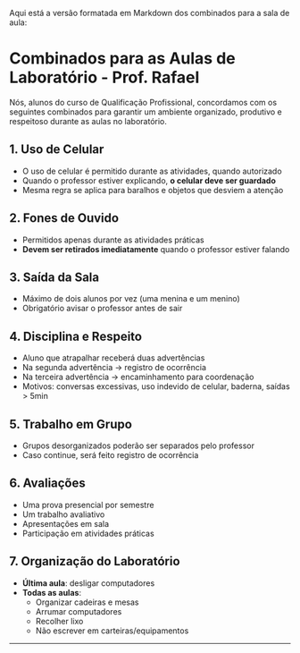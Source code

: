 Aqui está a versão formatada em Markdown dos combinados para a sala de aula:

# Combinados para as Aulas de Laboratório - Prof. Rafael

Nós, alunos do curso de Qualificação Profissional, concordamos com os seguintes combinados para garantir um ambiente organizado, produtivo e respeitoso durante as aulas no laboratório.

## 1. Uso de Celular
- O uso de celular é permitido durante as atividades, quando autorizado
- Quando o professor estiver explicando, **o celular deve ser guardado**
- Mesma regra se aplica para baralhos e objetos que desviem a atenção

## 2. Fones de Ouvido
- Permitidos apenas durante as atividades práticas
- **Devem ser retirados imediatamente** quando o professor estiver falando

## 3. Saída da Sala
- Máximo de dois alunos por vez (uma menina e um menino)
- Obrigatório avisar o professor antes de sair

## 4. Disciplina e Respeito
- Aluno que atrapalhar receberá duas advertências
- Na segunda advertência → registro de ocorrência
- Na terceira advertência → encaminhamento para coordenação
- Motivos: conversas excessivas, uso indevido de celular, baderna, saídas > 5min

## 5. Trabalho em Grupo
- Grupos desorganizados poderão ser separados pelo professor
- Caso continue, será feito registro de ocorrência

## 6. Avaliações
- Uma prova presencial por semestre
- Um trabalho avaliativo
- Apresentações em sala
- Participação em atividades práticas

## 7. Organização do Laboratório
- **Última aula**: desligar computadores
- **Todas as aulas**:
  - Organizar cadeiras e mesas
  - Arrumar computadores
  - Recolher lixo
  - Não escrever em carteiras/equipamentos

---